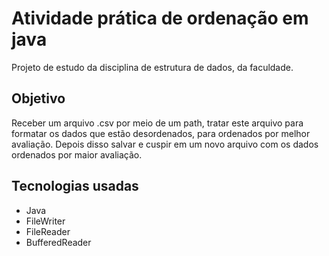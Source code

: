 # Atividade prática de ordenação em java
Projeto de estudo da disciplina de estrutura de dados, da faculdade.

## Objetivo
Receber um arquivo .csv por meio de um path, tratar este arquivo para formatar os dados que estão desordenados, para ordenados por melhor avaliação. Depois disso salvar e cuspir em um novo arquivo com os dados ordenados por maior avaliação. 

## Tecnologias usadas 
- Java
- FileWriter
- FileReader
- BufferedReader

